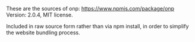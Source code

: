 These are the sources of onp: https://www.npmjs.com/package/onp
Version: 2.0.4, MIT license.

Included in raw source form rather than via npm install, in order to simplify the website bundling process.
